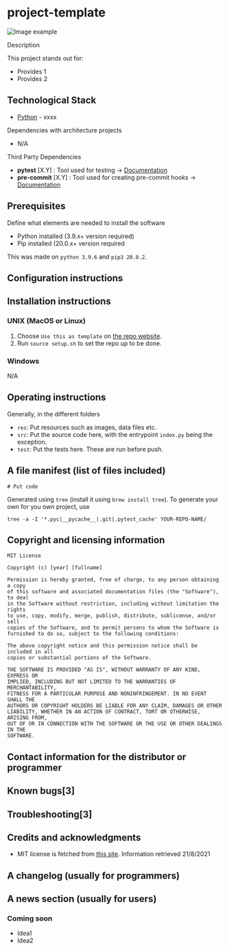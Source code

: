 # project-template
![Image example]()

Description

This project stands out for:

* Provides 1
* Provides 2





## Technological Stack

* [Python](xxx) - xxxx

Dependencies with architecture projects

* N/A

Third Party Dependencies

* **pytest** [X.Y] : Tool used for testing -> [Documentation](https://docs.pytest.org/en/stable/)
* **pre-commit** [X.Y] : Tool used for creating pre-commit hooks -> [Documentation](http://pre-commit.com/)






## Prerequisites

Define what elements are needed to install the software

* Python installed (3.9.x+ version required)
* Pip installed  (20.0.x+ version required

This was made on `python 3.9.6` and `pip3 20.0.2`.





## Configuration instructions







## Installation instructions

### UNIX (MacOS or Linux)

1. Choose `Use this as template` on [the repo website](xxx).
2. Run `source setup.sh` to set the repo up to be done.

### Windows

N/A





## Operating instructions

Generally, in the different folders

- `res`: Put resources such as images, data files etc.
- `src`: Put the source code here, with the entrypoint `index.py` being the exception.
- `test`: Put the tests here. These are run before push.

## A file manifest (list of files included)

```
# Put code
```

Generated using `tree` (install it using `brew install tree`). To generate your own for you own project, use

``tree -a -I '*.pyc|__pycache__|.git|.pytest_cache' YOUR-REPO-NAME/``



## Copyright and licensing information

```
MIT License

Copyright (c) [year] [fullname]

Permission is hereby granted, free of charge, to any person obtaining a copy
of this software and associated documentation files (the "Software"), to deal
in the Software without restriction, including without limitation the rights
to use, copy, modify, merge, publish, distribute, sublicense, and/or sell
copies of the Software, and to permit persons to whom the Software is
furnished to do so, subject to the following conditions:

The above copyright notice and this permission notice shall be included in all
copies or substantial portions of the Software.

THE SOFTWARE IS PROVIDED "AS IS", WITHOUT WARRANTY OF ANY KIND, EXPRESS OR
IMPLIED, INCLUDING BUT NOT LIMITED TO THE WARRANTIES OF MERCHANTABILITY,
FITNESS FOR A PARTICULAR PURPOSE AND NONINFRINGEMENT. IN NO EVENT SHALL THE
AUTHORS OR COPYRIGHT HOLDERS BE LIABLE FOR ANY CLAIM, DAMAGES OR OTHER
LIABILITY, WHETHER IN AN ACTION OF CONTRACT, TORT OR OTHERWISE, ARISING FROM,
OUT OF OR IN CONNECTION WITH THE SOFTWARE OR THE USE OR OTHER DEALINGS IN THE
SOFTWARE.
```





## Contact information for the distributor or programmer





## Known bugs[3]





## Troubleshooting[3]





## Credits and acknowledgments

- MIT license is fetched from [this site](https://choosealicense.com/licenses/mit/). Information retrieved 21/8/2021





## A changelog (usually for programmers)





## A news section (usually for users)






### Coming soon

- Idea1
- Idea2

